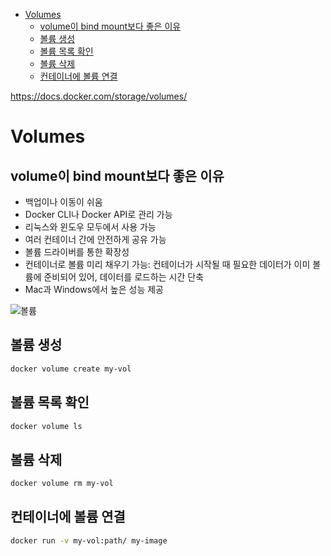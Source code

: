 - [Volumes](#volumes)
  - [volume이 bind mount보다 좋은 이유](#volume이-bind-mount보다-좋은-이유)
  - [볼륨 생성](#볼륨-생성)
  - [볼륨 목록 확인](#볼륨-목록-확인)
  - [볼륨 삭제](#볼륨-삭제)
  - [컨테이너에 볼륨 연결](#컨테이너에-볼륨-연결)

https://docs.docker.com/storage/volumes/

# Volumes

## volume이 bind mount보다 좋은 이유
- 백업이나 이동이 쉬움
- Docker CLI나 Docker API로 관리 가능
- 리눅스와 윈도우 모두에서 사용 가능
- 여러 컨테이너 간에 안전하게 공유 가능
- 볼륨 드라이버를 통한 확장성
- 컨테이너로 볼륨 미리 채우기 가능: 컨테이너가 시작될 때 필요한 데이터가 이미 볼륨에 준비되어 있어, 데이터를 로드하는 시간 단축
- Mac과 Windows에서 높은 성능 제공

![볼륨](https://docs.docker.com/storage/images/types-of-mounts-volume.webp?w=450&h=300)

## 볼륨 생성
```bash
docker volume create my-vol
```

## 볼륨 목록 확인
```bash
docker volume ls
```

## 볼륨 삭제
```bash
docker volume rm my-vol
```

## 컨테이너에 볼륨 연결
```bash
docker run -v my-vol:path/ my-image
```